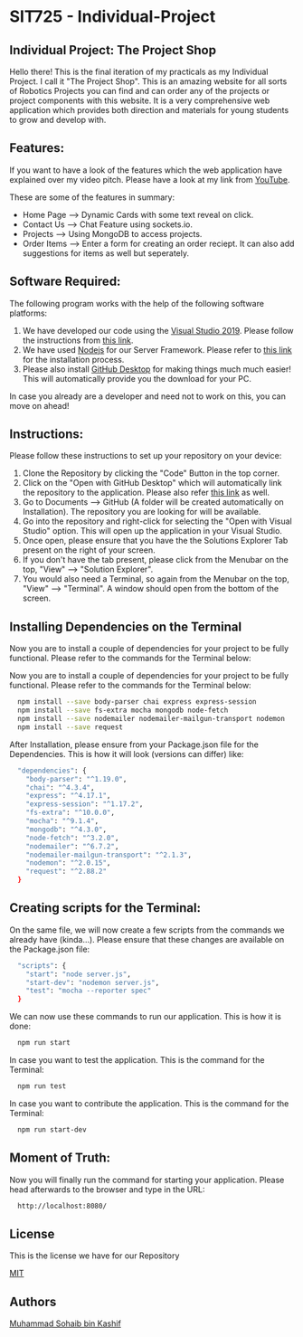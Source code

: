 
# SIT725 - Individual-Project

## Individual Project: The Project Shop

Hello there! This is the final iteration of my practicals as 
my Individual Project. I call it "The Project Shop". This is an
amazing website for all sorts of Robotics Projects you can find 
and can order any of the projects or project components with 
this website. It is a very comprehensive web application which
provides both direction and materials for young students to grow
and develop with.

## Features:

If you want to have a look of the features which the web application 
have explained over my video pitch. Please have a look at my link
from [YouTube](https://www.youtube.com/watch?v=OXviud6CS4Y/).

These are some of the features in summary:
- Home Page --> Dynamic Cards with some text reveal on click.
- Contact Us --> Chat Feature using sockets.io.
- Projects --> Using MongoDB to access projects.
- Order Items --> Enter a form for creating an order reciept. It can also add suggestions for items as well but seperately.

## Software Required:

The following program works with the help of the following software platforms: 
1. We have developed our code using the [Visual Studio 2019](https://visualstudio.microsoft.com/downloads/). Please follow the instructions from [this link](https://docs.microsoft.com/en-us/visualstudio/install/install-visual-studio?view=vs-2022#:~:text=1%20Make%20sure%20your%20computer%20is%20ready%20for,button%20to%20get%20started%20developing%20with%20Visual%20Studio.).
2. We have used [Nodejs](https://nodejs.org/en/download/) for our Server Framework. Please refer to [this link](https://www.geeksforgeeks.org/installation-of-node-js-on-windows/#:~:text=Installation%20of%20Node.js%20on%20Windows%201%20Installing%20Node,your%20PC.%20Double%20click%20on%20the%20.msi%20installer.) for the installation process. 
3. Please also install [GitHub Desktop](https://desktop.github.com/) for making things much much easier! This will automatically provide you the download for your PC.

In case you already are a developer and need not to work on this, you can move on ahead!

## Instructions:

Please follow these instructions to set up your repository on your device:
1. Clone the Repository by clicking the "Code" Button in the top corner.
2. Click on the "Open with GitHub Desktop" which will automatically link the repository to the application. Please also refer [this link](https://docs.github.com/en/desktop/contributing-and-collaborating-using-github-desktop/adding-and-cloning-repositories/cloning-a-repository-from-github-to-github-desktop) as well.
3. Go to Documents --> GitHub (A folder will be created automatically on Installation). The repository you are looking for will be available.
4. Go into the repository and right-click for selecting the "Open with Visual Studio" option. This will open up the application in your Visual Studio.
5. Once open, please ensure that you have the the Solutions Explorer Tab present on the right of your screen.
6. If you don't have the tab present, please click from the Menubar on the top, "View" --> "Solution Explorer".
7. You would also need a Terminal, so again from the Menubar on the top, "View" --> "Terminal". A window should open from the bottom of the screen.

## Installing Dependencies on the Terminal
Now you are to install a couple of dependencies for your project to be fully functional. Please refer to the commands for the Terminal below:

Now you are to install a couple of dependencies for your project to be fully functional. Please refer to the commands for the Terminal below:

```bash
  npm install --save body-parser chai express express-session
  npm install --save fs-extra mocha mongodb node-fetch 
  npm install --save nodemailer nodemailer-mailgun-transport nodemon
  npm install --save request
```

After Installation, please ensure from your Package.json file for the Dependencies. This is how it will look (versions can differ) like:

```bash
  "dependencies": {
    "body-parser": "^1.19.0",
    "chai": "^4.3.4",
    "express": "^4.17.1",
    "express-session": "^1.17.2",
    "fs-extra": "^10.0.0",
    "mocha": "^9.1.4",
    "mongodb": "^4.3.0",
    "node-fetch": "^3.2.0",
    "nodemailer": "^6.7.2",
    "nodemailer-mailgun-transport": "^2.1.3",
    "nodemon": "^2.0.15",
    "request": "^2.88.2"
  }
```

## Creating scripts for the Terminal:
On the same file, we will now create a few scripts from the commands we already have (kinda...). 
Please ensure that these changes are available on the Package.json file:

```bash
  "scripts": {
    "start": "node server.js",
    "start-dev": "nodemon server.js",
    "test": "mocha --reporter spec"
  }
```

We can now use these commands to run our application. This is how it is done:

```bash
  npm run start
```

In case you want to test the application. This is the command for the Terminal:

```bash
  npm run test
```

In case you want to contribute the application. This is the command for the Terminal:

```bash
  npm run start-dev
```

## Moment of Truth:
Now you will finally run the command for starting your application. Please head afterwards to the 
browser and type in the URL:

```bash
  http://localhost:8080/
```


## License

This is the license we have for our Repository

[MIT](https://choosealicense.com/licenses/mit/)

## Authors

[Muhammad Sohaib bin Kashif](https://github.com/M-S-Kashif)


